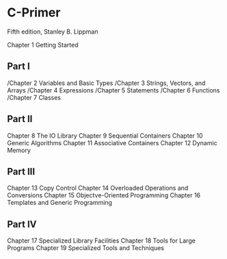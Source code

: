 # C-Primer
Fifth edition, Stanley B. Lippman


Chapter 1 Getting Started

## Part I
/Chapter 2 Variables and Basic Types
/Chapter 3 Strings, Vectors, and Arrays
/Chapter 4 Expressions
/Chapter 5 Statements
/Chapter 6 Functions
/Chapter 7 Classes

## Part II
Chapter 8 The IO Library
Chapter 9 Sequential Containers
Chapter 10 Generic Algorithms
Chapter 11 Associative Containers
Chapter 12 Dynamic Memory

## Part III
Chapter 13 Copy Control
Chapter 14 Overloaded Operations and Conversions
Chapter 15 Objectve-Oriented Programming
Chapter 16 Templates and Generic Programming

## Part IV
Chapter 17 Specialized Library Facilities
Chapter 18 Tools for Large Programs
Chapter 19 Specialized Tools and Techniques
